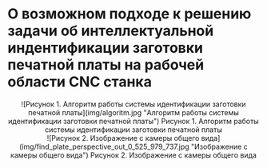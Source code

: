 # О возможном подходе к решению задачи об интеллектуальной индентификации заготовки печатной платы на рабочей области CNC станка
<div style="text-align: center;">
![Рисунок 1. Алгоритм работы системы идентификации заготовки печатной платы](img/algoritm.jpg "Алгоритм работы системы идентификации заготовки печатной платы")
Рисунок 1. Алгоритм работы системы идентификации заготовки печатной платы
</div>
<div style="text-align: center;">
![Рисунок 2. Изображение с камеры общего вида](img/find_plate_perspective_out_0_525_979_737.jpg "Изображение с камеры общего вида")
Рисунок 2. Изображение с камеры общего вида
</div>